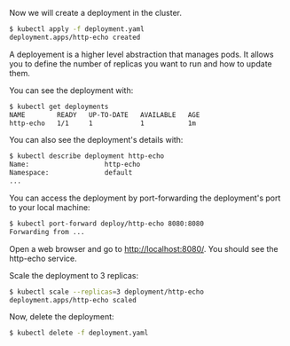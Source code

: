 Now we will create a deployment in the cluster.

```bash
$ kubectl apply -f deployment.yaml
deployment.apps/http-echo created
```

A deployement is a higher level abstraction that manages pods. It allows you to define the number of replicas you want to run and how to update them.

You can see the deployment with:

```bash
$ kubectl get deployments
NAME        READY   UP-TO-DATE   AVAILABLE   AGE
http-echo   1/1     1            1           1m
```

You can also see the deployment's details with:

```bash
$ kubectl describe deployment http-echo
Name:                   http-echo
Namespace:              default
...
```

You can access the deployment by port-forwarding the deployment's port to your local machine:

```bash
$ kubectl port-forward deploy/http-echo 8080:8080
Forwarding from ...
```

Open a web browser and go to [http://localhost:8080/](http://localhost:8080/). You should see the http-echo service.

Scale the deployment to 3 replicas:

```bash
$ kubectl scale --replicas=3 deployment/http-echo
deployment.apps/http-echo scaled
```

Now, delete the deployment:

```bash
$ kubectl delete -f deployment.yaml
```
